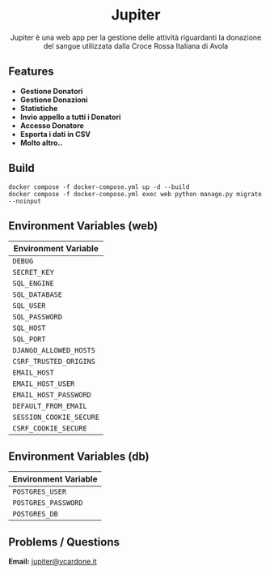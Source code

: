 <h1 align="center">Jupiter</h1>
<p align="center">Jupiter è una web app per la gestione delle attività riguardanti la donazione del sangue utilizzata dalla Croce Rossa Italiana di Avola

## Features
- **Gestione Donatori**
- **Gestione Donazioni**
- **Statistiche**
- **Invio appello a tutti i Donatori**
- **Accesso Donatore**
- **Esporta i dati in CSV**
- **Molto altro..**

## Build
```
docker compose -f docker-compose.yml up -d --build
docker compose -f docker-compose.yml exec web python manage.py migrate --noinput
```

## Environment Variables (web)
| Environment Variable  |
| ------------- |
| `DEBUG` |
| `SECRET_KEY` |
| `SQL_ENGINE` |
| `SQL_DATABASE` |
| `SQL_USER` |
| `SQL_PASSWORD` |
| `SQL_HOST` |
| `SQL_PORT` |
| `DJANGO_ALLOWED_HOSTS` |
| `CSRF_TRUSTED_ORIGINS` |
| `EMAIL_HOST` |
| `EMAIL_HOST_USER` |
| `EMAIL_HOST_PASSWORD` |
| `DEFAULT_FROM_EMAIL` |
| `SESSION_COOKIE_SECURE` |
| `CSRF_COOKIE_SECURE` |

## Environment Variables (db)
| Environment Variable  |
| ------------- |
| `POSTGRES_USER` |
| `POSTGRES_PASSWORD` |
| `POSTGRES_DB` |

## Problems / Questions
<b>Email:</b> jupiter@vcardone.it
